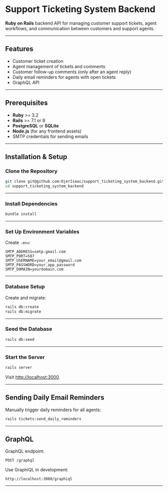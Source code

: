 # Support Ticketing System Backend

**Ruby on Rails** backend API for managing customer support tickets, agent workflows, and communication between customers and support agents.

---

## Features

- Customer ticket creation
- Agent management of tickets and comments
- Customer follow-up comments (only after an agent reply)
- Daily email reminders for agents with open tickets
- GraphQL API

---

## Prerequisites

- **Ruby** >= 3.2
- **Rails** >= 7.1 or 8
- **PostgreSQL** or **SQLite**
- **Node.js** (for any frontend assets)
- SMTP credentials for sending emails

---

## Installation & Setup

### Clone the Repository

```bash
git clone git@github.com:OjerIsaac/support_ticketing_system_backend.git
cd support_ticketing_system_backend
````

---

### Install Dependencies

```bash
bundle install
```

---

### Set Up Environment Variables

Create `.env`:

```dotenv
SMTP_ADDRESS=smtp.gmail.com
SMTP_PORT=587
SMTP_USERNAME=your_email@gmail.com
SMTP_PASSWORD=your_app_password
SMTP_DOMAIN=yourdomain.com
```

---

### Database Setup

Create and migrate:

```bash
rails db:create
rails db:migrate
```

---

### Seed the Database

```bash
rails db:seed
```

---

### Start the Server

```bash
rails server
```

Visit [http://localhost:3000](http://localhost:3000).

---

## Sending Daily Email Reminders

Manually trigger daily reminders for all agents:

```bash
rails tickets:send_daily_reminders
```

---

## GraphQL

GraphQL endpoint:

```
POST /graphql
```

Use GraphiQL in development:

```
http://localhost:3000/graphiql
```

---
